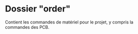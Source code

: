# Dossier "order"

 Contient les commandes de matériel pour le projet, y compris la commandes des PCB.
 

